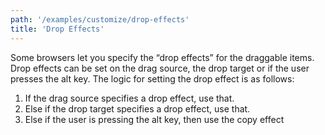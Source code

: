```yaml
---
path: '/examples/customize/drop-effects'
title: 'Drop Effects'
---
```


Some browsers let you specify the “drop effects” for the draggable
items. Drop effects can be set on the drag source, the drop target
or if the user presses the alt key. The logic for setting the drop
effect is as follows:

1. If the drag source specifies a drop effect, use that.
2. Else if the drop target specifies a drop effect, use that.
3. Else if the user is pressing the alt key, then use the copy effect

<view-source name="05-customize/drop-effects" component="customize-drop-effects">
</view-source>
